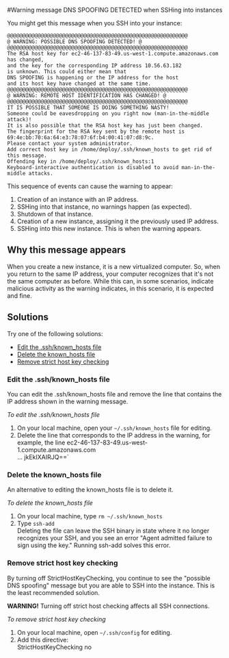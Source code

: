 #Warning message DNS SPOOFING DETECTED when SSHing into instances

You might get this message when you SSH into your instance:

    @@@@@@@@@@@@@@@@@@@@@@@@@@@@@@@@@@@@@@@@@@@@@@@@@@@@@@@@@@@ 
    @ WARNING: POSSIBLE DNS SPOOFING DETECTED! @ 
    @@@@@@@@@@@@@@@@@@@@@@@@@@@@@@@@@@@@@@@@@@@@@@@@@@@@@@@@@@@ 
    The RSA host key for ec2-46-137-83-49.us-west-1.compute.amazonaws.com has changed, 
    and the key for the corresponding IP address 10.56.63.182 
    is unknown. This could either mean that 
    DNS SPOOFING is happening or the IP address for the host 
    and its host key have changed at the same time. 
    @@@@@@@@@@@@@@@@@@@@@@@@@@@@@@@@@@@@@@@@@@@@@@@@@@@@@@@@@@@ 
    @ WARNING: REMOTE HOST IDENTIFICATION HAS CHANGED! @ 
    @@@@@@@@@@@@@@@@@@@@@@@@@@@@@@@@@@@@@@@@@@@@@@@@@@@@@@@@@@@ 
    IT IS POSSIBLE THAT SOMEONE IS DOING SOMETHING NASTY! 
    Someone could be eavesdropping on you right now (man-in-the-middle attack)! 
    It is also possible that the RSA host key has just been changed. 
    The fingerprint for the RSA key sent by the remote host is 
    69:4e:bb:70:6a:64:e3:78:07:6f:b4:00:41:07:d8:9c. 
    Please contact your system administrator. 
    Add correct host key in /home/deploy/.ssh/known_hosts to get rid of this message. 
    Offending key in /home/deploy/.ssh/known_hosts:1 
    Keyboard-interactive authentication is disabled to avoid man-in-the-middle attacks.

This sequence of events can cause the warning to appear:

1. Creation of an instance with an IP address.
2. SSHing into that instance, no warnings happen (as expected).
3. Shutdown of that instance.
4. Creation of a new instance, assigning it the previously used IP address.
5. SSHing into this new instance. This is when the warning appears.

## Why this message appears

When you create a new instance, it is a new virtualized computer.  So, when you return to the same IP address, your computer recognizes that it's not the same computer as before.  While this can, in some scenarios, indicate malicious activity as the warning indicates, in this scenario, it is expected and fine.

## Solutions

Try one of the following solutions:

* [Edit the .ssh/known_hosts file][6]  
* [Delete the known_hosts file][7]
* [Remove strict host key checking][5]  


<h3 id="topic6">Edit the .ssh/known_hosts file</h3>
You can edit the .ssh/known_hosts file and remove the line that contains the IP address shown in the warning message.

*To edit the .ssh/known_hosts file*  
  
1. On your local machine, open your `~/.ssh/known_hosts` file for editing.  
2. Delete the line that corresponds to the IP address in the warning, for example, the line 
        ec2-46-137-83-49.us-west-1.compute.amazonaws.com  
        ...
        jkEkIXAIRJQ==`

<h3 id="topic7">Delete the known_hosts file</h3>

An alternative to editing the known_hosts file is to delete it.

*To delete the known_hosts file*  
   
1. On your local machine, type `rm ~/.ssh/known_hosts`  
2. Type `ssh-add`  
    Deleting the file can leave the SSH binary in state where it no longer recognizes your SSH, and you see an error "Agent admitted failure to sign using the key." Running ssh-add solves this error. 

<h3 id="topic5"> Remove strict host key checking</h3>

By turning off StrictHostKeyChecking, you continue to see the "possible DNS spoofing" message but you are able to SSH into the instance. This is the least recommended solution.

**WARNING!** Turning off strict host checking affects all SSH connections. 

*To remove strict host key checking*  

1. On your local machine, open `~/.ssh/config` for editing.  
2. Add this directive:  
        StrictHostKeyChecking no

[1]: #topic1        "topic1"
[2]: #topic2        "topic2"
[3]: #topic3        "topic3"
[4]: #topic4        "topic4"
[5]: #topic5        "topic5"
[6]: #topic6        "topic6"
[7]: #topic7        "topic7"
    